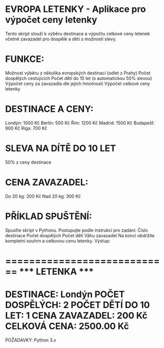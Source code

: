 # EVROPA LETENKY - Aplikace pro výpočet ceny letenky
Tento skript slouží k výběru destinace a výpočtu celkové ceny letenek včetně zavazadel pro dospělé a děti s možností slevy.

# FUNKCE:
Možnost výběru z několika evropských destinací (odlet z Prahy)
Počet dospělých cestujících
Počet dětí do 10 let (s automatickou 50% slevou)
Výpočet ceny za zavazadla dle jejich hmotnosti
Výpočet celkové ceny letenky

# DESTINACE A CENY:
Londýn: 1000 Kč
Berlín: 500 Kč
Řím: 1200 Kč
Madrid: 1500 Kč
Budapešť: 900 Kč
Riga: 700 Kč 

# SLEVA NA DÍTĚ DO 10 LET
50% z ceny destinace

# CENA ZAVAZADEL:
Do 20 kg: 200 Kč
Nad 20 kg: 300 Kč

# PŘÍKLAD SPUŠTĚNÍ:
Spusťte skript v Pythonu.
Postupujte podle instrukcí pro zadání:
Číslo destinace
Počet dospělých
Počet dětí
Váhu zavazadel
Na konci obdržíte kompletní souhrn a celkovou cenu letenky.
Výstup:

============================
     *** LETENKA *** 
============================
DESTINACE: Londýn
POČET DOSPĚLÝCH: 2
POČET DĚTÍ DO 10 LET: 1
CENA ZAVAZADEL: 200 Kč
CELKOVÁ CENA: 2500.00 Kč
===================================


POŽADAVKY:
Python 3.x
